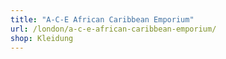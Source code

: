 ```yaml
---
title: "A-C-E African Caribbean Emporium"
url: /london/a-c-e-african-caribbean-emporium/
shop: Kleidung
---
```

